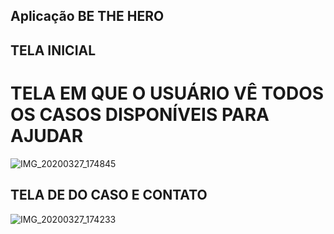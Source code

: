 ## Aplicação BE THE HERO

## TELA INICIAL
# TELA EM QUE O USUÁRIO VÊ TODOS OS CASOS DISPONÍVEIS PARA AJUDAR
![IMG_20200327_174845](https://user-images.githubusercontent.com/45233696/77799409-7f62cf80-7053-11ea-8d80-0bdc1d46d95d.jpg)


## TELA DE DO CASO E CONTATO
![IMG_20200327_174233](https://user-images.githubusercontent.com/45233696/77799333-54787b80-7053-11ea-8b27-7cf8de85ceb9.jpg)

